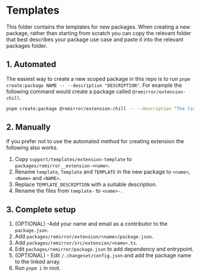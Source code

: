 # Templates

This folder contains the templates for new packages. When creating a new package, rather than starting from scratch you can copy the relevant folder that best describes your package use case and paste it into the relevant packages folder.

## 1. Automated

The easiest way to create a new scoped package in this repo is to run `pnpm create:package NAME -- --description "DESCRIPTION"`. For example the following command would create a package called `@remirror/extension-chill`.

```bash
pnpm create:package @remirror/extension-chill -- --description "The time to be chill."
```

## 2. Manually

If you prefer not to use the automated method for creating extension the following also works.

1. Copy `support/templates/extension-template` to `packages/remirror__extension-<name>`.
2. Rename `template`, `Template` and `TEMPLATE` in the new package to `<name>`, `<Name>` and `<NAME>`.
3. Replace `TEMPLATE_DESCRIPTION` with a suitable description.
4. Rename the files from `template-` to `<name>-`.

## 3. Complete setup

1. (OPTIONAL) -Add your name and email as a contributor to the `package.json`.
2. Add `packages/remirror/extension/<name>/package.json`.
3. Add `packages/remirror/src/extension/<name>.ts`.
4. Edit `packages/remirror/package.json` to add dependency and entrypoint.
5. (OPTIONAL) - Edit `/.changeset/config.json` and add the package name to the linked array.
6. Run `pnpm i` in root.

